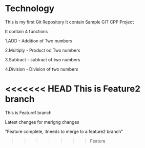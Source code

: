 # Technology
This is my first Git Repository
It contain Sample GIT CPP Project

It contain 4 functions

1.ADD - Addition of Two numbers

2.Multiply - Product od Two numbers

3.Subtract - subtract of two numbers

4.Division - Division of two numbers


<<<<<<< HEAD
This is Feature2 branch
=======
This is Feature1 branch

Latest chenges for merigng changes

"Feature complete, itneeds to merge to a feature2 branch"
>>>>>>> Feature
